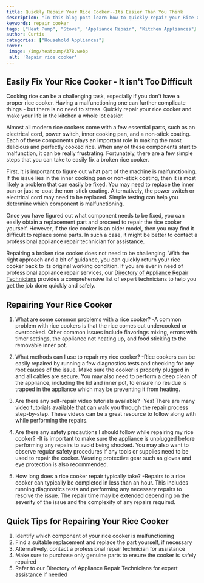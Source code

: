 ```yaml
---
title: Quickly Repair Your Rice Cooker--Its Easier Than You Think
description: "In this blog post learn how to quickly repair your Rice Cooker without having to call in a professional Find out how easy it is with these helpful tips"
keywords: repair cooker
tags: ["Heat Pump", "Stove", "Appliance Repair", "Kitchen Appliances"]
author: Curtis
categories: ["Household Appliances"]
cover: 
 image: /img/heatpump/378.webp
 alt: 'Repair rice cooker'
---
```

## Easily Fix Your Rice Cooker - It isn't Too Difficult
Cooking rice can be a challenging task, especially if you don't have a proper rice cooker. Having a malfunctioning one can further complicate things - but there is no need to stress. Quickly repair your rice cooker and make your life in the kitchen a whole lot easier.

Almost all modern rice cookers come with a few essential parts, such as an electrical cord, power switch, inner cooking pan, and a non-stick coating. Each of these components plays an important role in making the most delicious and perfectly cooked rice. When any of these components start to malfunction, it can be really frustrating. Fortunately, there are a few simple steps that you can take to easily fix a broken rice cooker.

First, it is important to figure out what part of the machine is malfunctioning. If the issue lies in the inner cooking pan or non-stick coating, then it is most likely a problem that can easily be fixed. You may need to replace the inner pan or just re-coat the non-stick coating. Alternatively, the power switch or electrical cord may need to be replaced. Simple testing can help you determine which component is malfunctioning. 

Once you have figured out what component needs to be fixed, you can easily obtain a replacement part and proceed to repair the rice cooker yourself. However, if the rice cooker is an older model, then you may find it difficult to replace some parts. In such a case, it might be better to contact a professional appliance repair technician for assistance.

Repairing a broken rice cooker does not need to be challenging. With the right approach and a bit of guidance, you can quickly return your rice cooker back to its original working condition. If you are ever in need of professional appliance repair services, our [Directory of Appliance Repair Technicians](./pages/appliance-repair-technicians) provides a comprehensive list of expert technicians to help you get the job done quickly and safely.

## Repairing Your Rice Cooker

1. What are some common problems with a rice cooker?
 -A common problem with rice cookers is that the rice comes out undercooked or overcooked. Other common issues include flavorings mixing, errors with timer settings, the appliance not heating up, and food sticking to the removable inner pot. 

2. What methods can I use to repair my rice cooker?
 -Rice cookers can be easily repaired by running a few diagnostics tests and checking for any root causes of the issue. Make sure the cooker is properly plugged in and all cables are secure. You may also need to perform a deep clean of the appliance, including the lid and inner pot, to ensure no residue is trapped in the appliance which may be preventing it from heating.

3. Are there any self-repair video tutorials available?
 -Yes! There are many video tutorials available that can walk you through the repair process step-by-step. These videos can be a great resource to follow along with while performing the repairs.

4. Are there any safety precautions I should follow while repairing my rice cooker?
 -It is important to make sure the appliance is unplugged before performing any repairs to avoid being shocked. You may also want to observe regular safety procedures if any tools or supplies need to be used to repair the cooker. Wearing protective gear such as gloves and eye protection is also recommended. 

5. How long does a rice cooker repair typically take?
 -Repairs to a rice cooker can typically be completed in less than an hour. This includes running diagnostics tests and performing any necessary repairs to resolve the issue. The repair time may be extended depending on the severity of the issue and the complexity of any repairs required.

## Quick Tips for Repairing Your Rice Cooker
1. Identify which component of your rice cooker is malfunctioning
2. Find a suitable replacement and replace the part yourself, if necessary
3. Alternatively, contact a professional repair technician for assistance
4. Make sure to purchase only genuine parts to ensure the cooker is safely repaired
5. Refer to our Directory of Appliance Repair Technicians for expert assistance if needed
